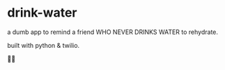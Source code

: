 # drink-water

a dumb app to remind a friend WHO NEVER DRINKS WATER to rehydrate.

built with python & twilio.

💙💙
